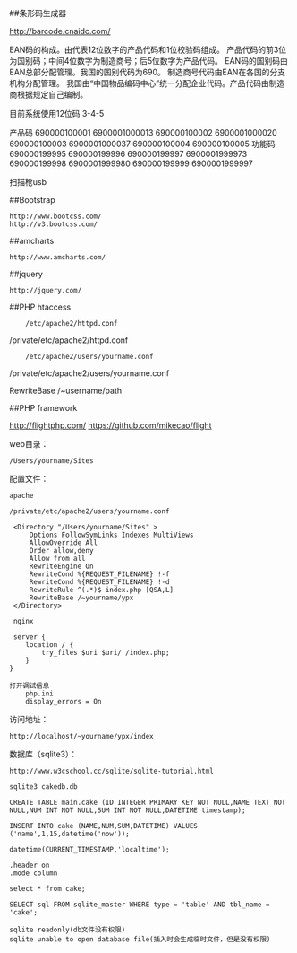 ##条形码生成器

http://barcode.cnaidc.com/

EAN码的构成。由代表12位数字的产品代码和1位校验码组成。
产品代码的前3位为国别码；中间4位数字为制造商号；后5位数字为产品代码。
EAN码的国别码由EAN总部分配管理。我国的国别代码为690。
制造商号代码由EAN在各国的分支机构分配管理。
我国由“中国物品编码中心”统一分配企业代码。产品代码由制造商根据规定自己编制。

目前系统使用12位码
3-4-5

产品码
690000100001
	6900001000013
690000100002
	6900001000020
690000100003
	6900001000037
690000100004
690000100005
功能码
690000199995
690000199996
690000199997
	6900001999973
690000199998
	6900001999980
690000199999
	6900001999997

扫描枪usb

##Bootstrap

	http://www.bootcss.com/
	http://v3.bootcss.com/

##amcharts

	http://www.amcharts.com/

##jquery

	http://jquery.com/

##PHP htaccess

		/etc/apache2/httpd.conf
/private/etc/apache2/httpd.conf

		/etc/apache2/users/yourname.conf
/private/etc/apache2/users/yourname.conf


RewriteBase	/~username/path


##PHP framework

http://flightphp.com/
https://github.com/mikecao/flight

web目录： 

	/Users/yourname/Sites

配置文件：

	apache

	/private/etc/apache2/users/yourname.conf

	 <Directory "/Users/yourname/Sites" >                                        
		 Options FollowSymLinks Indexes MultiViews
		 AllowOverride All
		 Order allow,deny
		 Allow from all
		 RewriteEngine On
		 RewriteCond %{REQUEST_FILENAME} !-f
		 RewriteCond %{REQUEST_FILENAME} !-d
		 RewriteRule ^(.*)$ index.php [QSA,L]
		 RewriteBase /~yourname/ypx
	 </Directory>

	 nginx

	 server {
	    location / {
		    try_files $uri $uri/ /index.php;
		}
	}

	打开调试信息
		php.ini
		display_errors = On

访问地址：

	http://localhost/~yourname/ypx/index

数据库（sqlite3）：

	http://www.w3cschool.cc/sqlite/sqlite-tutorial.html

	sqlite3 cakedb.db

	CREATE TABLE main.cake (ID INTEGER PRIMARY KEY NOT NULL,NAME TEXT NOT NULL,NUM INT NOT NULL,SUM INT NOT NULL,DATETIME timestamp);

	INSERT INTO cake (NAME,NUM,SUM,DATETIME) VALUES ('name',1,15,datetime('now'));

	datetime(CURRENT_TIMESTAMP,'localtime');

	.header on
	.mode column

	select * from cake;

	SELECT sql FROM sqlite_master WHERE type = 'table' AND tbl_name = 'cake';

	sqlite readonly(db文件没有权限)
	sqlite unable to open database file(插入时会生成临时文件，但是没有权限)

